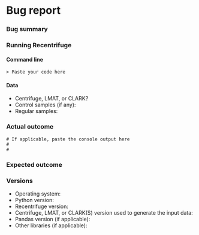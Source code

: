<!--To help me understand and resolve your issue, please fill out the form to the best of your ability.-->
<!--You can feel free to delete the sections that do not apply or adapt them for other scripts (Rextract, Remock, ...)-->

# Bug report

### Bug summary

<!--A short 1-2 sentences that succinctly describes the bug-->

### Running Recentrifuge

#### Command line

<!--Please detail the command line you used to run Recentrifuge (or any other script in the package)-->

```
> Paste your code here
```

#### Data

<!--Please give relevant information about the files Recentrifuge tried to analyze: Centrifuge, LMAT, or CLARK(S) output, number of controls (if any), number of regular samples, and any other information that you consider applicable to the issue-->
  * Centrifuge, LMAT, or CLARK?
  * Control samples (if any):
  * Regular samples:

### Actual outcome

<!--The output produced by the above code, which may be a screenshot, console output, etc.-->

```
# If applicable, paste the console output here
#
#
```

### Expected outcome

<!--If this used to work in an earlier version of Recentrifuge, please note the version it used to work on-->


### Versions 
<!--Please specify your platform and versions of the relevant libraries you are using:-->
  * Operating system:
  * Python version:
  * Recentrifuge version: 
  * Centrifuge, LMAT, or CLARK(S) version used to generate the input data:
  * Pandas version (if applicable):
  * Other libraries (if applicable): 

